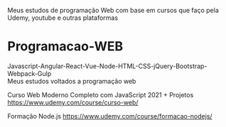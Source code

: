 Meus estudos de programação Web com base em cursos que faço pela Udemy, youtube e outras plataformas

# Programacao-WEB
Javascript-Angular-React-Vue-Node-HTML-CSS-jQuery-Bootstrap-Webpack-Gulp <br>
Meus estudos voltados a programação web

Curso Web Moderno Completo com JavaScript 2021 + Projetos
https://www.udemy.com/course/curso-web/

Formação Node.js
https://www.udemy.com/course/formacao-nodejs/

